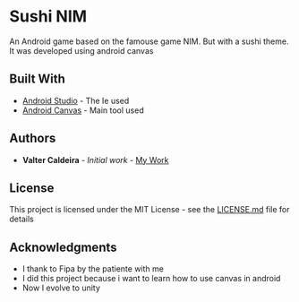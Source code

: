 # Sushi NIM

An Android game based on the famouse game NIM. But with a sushi theme. It was developed using android canvas


## Built With

* [Android Studio](https://developer.android.com/studio/index.html) - The Ie used
* [Android Canvas](https://developer.android.com/reference/android/graphics/Canvas.html) - Main tool used

## Authors

* **Valter Caldeira** - *Initial work* - [My Work](https://github.com/valterjpcaldeira/)

## License

This project is licensed under the MIT License - see the [LICENSE.md](LICENSE.md) file for details

## Acknowledgments

* I thank to Fipa by the patiente with me
* I did this project because i want to learn how to use canvas in android
* Now I evolve to unity 
